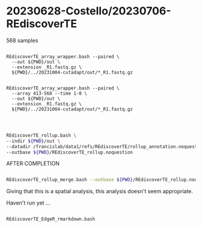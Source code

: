 
#	20230628-Costello/20230706-REdiscoverTE


568 samples


```

REdiscoverTE_array_wrapper.bash --paired \
  --out ${PWD}/out \
  --extension _R1.fastq.gz \
  ${PWD}/../20231004-cutadapt/out/*_R1.fastq.gz


REdiscoverTE_array_wrapper.bash --paired \
  --array 413-568 --time 1-0 \
  --out ${PWD}/out \
  --extension _R1.fastq.gz \
  ${PWD}/../20231004-cutadapt/out/*_R1.fastq.gz



```




```BASH

REdiscoverTE_rollup.bash \
--indir ${PWD}/out \
--datadir /francislab/data1/refs/REdiscoverTE/rollup_annotation.noquestion \
--outbase ${PWD}/REdiscoverTE_rollup.noquestion

```

AFTER COMPLETION

```BASH

REdiscoverTE_rollup_merge.bash --outbase ${PWD}/REdiscoverTE_rollup.noquestion

```




Giving that this is a spatial analysis, this analysis doesn't seem appropriate.


Haven't run yet ...
```

REdiscoverTE_EdgeR_rmarkdown.bash

```



